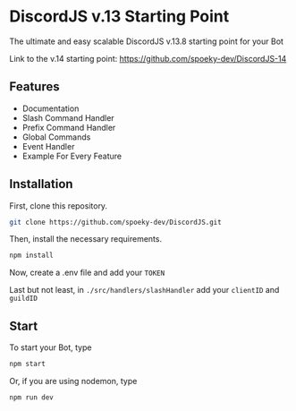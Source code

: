 # DiscordJS v.13 Starting Point

The ultimate and easy scalable DiscordJS v.13.8 starting point for your Bot

Link to the v.14 starting point: https://github.com/spoeky-dev/DiscordJS-14

## Features

- Documentation
- Slash Command Handler
- Prefix Command Handler
- Global Commands
- Event Handler
- Example For Every Feature


## Installation

First, clone this repository.

```bash
git clone https://github.com/spoeky-dev/DiscordJS.git
```
Then, install the necessary requirements.
```bash
npm install 
```
Now, create a .env file and add your `TOKEN`

Last but not least, in `./src/handlers/slashHandler` add your `clientID` and `guildID`

## Start

To start your Bot, type

```bash
npm start
```

Or, if you are using nodemon, type
```bash
npm run dev
```